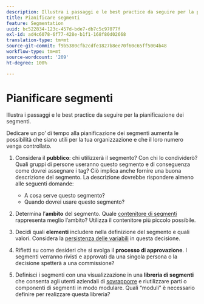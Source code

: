 ```yaml
---
description: Illustra i passaggi e le best practice da seguire per la pianificazione dei segmenti.
title: Pianificare segmenti
feature: Segmentation
uuid: bc522834-123c-457d-bde7-db7c5c97077f
exl-id: ad4c6078-6f77-428e-b1f1-168f80d02668
translation-type: tm+mt
source-git-commit: f9b5380cfb2cdfe1827b8ee70f60c65ff5004b48
workflow-type: tm+mt
source-wordcount: '209'
ht-degree: 100%

---
```


# Pianificare segmenti

Illustra i passaggi e le best practice da seguire per la pianificazione dei segmenti.

Dedicare un po’ di tempo alla pianificazione dei segmenti aumenta le possibilità che siano utili per la tua organizzazione e che il loro numero venga controllato.

1. Considera il **pubblico**: chi utilizzerà il segmento? Con chi lo condividerò? Quali gruppi di persone useranno questo segmento e di conseguenza come dovrei assegnare i tag? Ciò implica anche fornire una buona descrizione del segmento. La descrizione dovrebbe rispondere almeno alle seguenti domande:

   * A cosa serve questo segmento?
   * Quando dovrei usare questo segmento?

1. Determina l’**ambito** del segmento. Quale [contenitore di segmenti](/help/components/segmentation/seg-overview.md) rappresenta meglio l’ambito? Utilizza il contenitore più piccolo possibile.

1. Decidi quali **elementi** includere nella definizione del segmento e quali valori. Considera la [persistenza delle variabili](/help/components/segmentation/seg-overview.md) in questa decisione.

1. Rifletti su come desideri che si svolga il **processo di approvazione**. I segmenti verranno rivisti e approvati da una singola persona o la decisione spetterà a una commissione?
1. Definisci i segmenti con una visualizzazione in una **libreria di segmenti** che consenta agli utenti aziendali di [sovrapporre](/help/components/segmentation/segmentation-workflow/seg-build.md) e riutilizzare parti o componenti di segmenti in modo modulare. Quali “moduli” è necessario definire per realizzare questa libreria?
